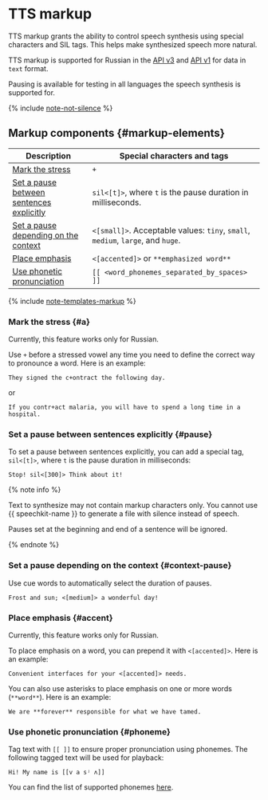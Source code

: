 # TTS markup


TTS markup grants the ability to control speech synthesis using special characters and SIL tags. This helps make synthesized speech more natural.

TTS markup is supported for Russian in the [API v3](../../tts-v3/api-ref/grpc/) and [API v1](../request.md) for data in `text` format.

Pausing is available for testing in all languages the speech synthesis is supported for.

{% include [note-not-silence](../../../_includes/speechkit/note-not-silence.md) %}

## Markup components {#markup-elements}

| Description | Special characters and tags |
|---|---|
| [Mark the stress](#a) | `+` |
| [Set a pause between sentences explicitly](#pause) | `sil<[t]>`, where `t` is the pause duration in milliseconds. |
| [Set a pause depending on the context](#context-pause) | `<[small]>`. Acceptable values: `tiny`, `small`, `medium`, `large`, and `huge`. |
| [Place emphasis](#accent) | `<[accented]>` or `**emphasized word**` |
| [Use phonetic pronunciation](#phoneme) | `[[ <word_phonemes_separated_by_spaces> ]]` |

{% include [note-templates-markup](../../../_includes/speechkit/note-templates-markup.md) %}

### Mark the stress {#a}

Currently, this feature works only for Russian.

Use `+` before a stressed vowel any time you need to define the correct way to pronounce a word. Here is an example:

```text
They signed the c+ontract the following day.
```

or

```text
If you contr+act malaria, you will have to spend a long time in a hospital.
```

### Set a pause between sentences explicitly {#pause}

To set a pause between sentences explicitly, you can add a special tag, `sil<[t]>`, where `t` is the pause duration in milliseconds:

```text
Stop! sil<[300]> Think about it!
```

{% note info %}

Text to synthesize may not contain markup characters only. You cannot use {{ speechkit-name }} to generate a file with silence instead of speech.

Pauses set at the beginning and end of a sentence will be ignored.

{% endnote %}

### Set a pause depending on the context {#context-pause}

Use cue words to automatically select the duration of pauses.

```text
Frost and sun; <[medium]> a wonderful day!
```

### Place emphasis {#accent}

Currently, this feature works only for Russian.

To place emphasis on a word, you can prepend it with `<[accented]>`. Here is an example:

```text
Convenient interfaces for your <[accented]> needs.
```

You can also use asterisks to place emphasis on one or more words (`**word**`). Here is an example:

```text
We are **forever** responsible for what we have tamed.
```

### Use phonetic pronunciation {#phoneme}

Tag text with `[[ ]]` to ensure proper pronunciation using phonemes. The following tagged text will be used for playback:

```text
Hi! My name is [[v a sʲ ʌ]]
```

You can find the list of supported phonemes [here](tts-supported-phonemes.md).
